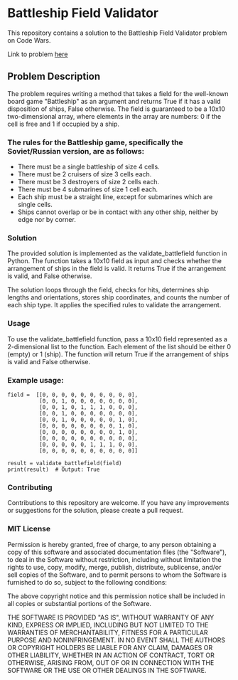 # Battleship Field Validator
This repository contains a solution to the Battleship Field Validator problem on Code Wars.

Link to problem [here](https://www.codewars.com/kata/52bb6539a4cf1b12d90005b7/train/python)

## Problem Description
The problem requires writing a method that takes a field for the well-known board game "Battleship" as an argument and returns True if it has a valid disposition of ships, False otherwise. The field is guaranteed to be a 10x10 two-dimensional array, where elements in the array are numbers: 0 if the cell is free and 1 if occupied by a ship.

### The rules for the Battleship game, specifically the Soviet/Russian version, are as follows:

* There must be a single battleship of size 4 cells.
* There must be 2 cruisers of size 3 cells each.
* There must be 3 destroyers of size 2 cells each.
* There must be 4 submarines of size 1 cell each.
* Each ship must be a straight line, except for submarines which are single cells.
* Ships cannot overlap or be in contact with any other ship, neither by edge nor by corner.

### Solution
The provided solution is implemented as the validate_battlefield function in Python. The function takes a 10x10 field as input and checks whether the arrangement of ships in the field is valid. It returns True if the arrangement is valid, and False otherwise.

The solution loops through the field, checks for hits, determines ship lengths and orientations, stores ship coordinates, and counts the number of each ship type. It applies the specified rules to validate the arrangement.

### Usage
To use the validate_battlefield function, pass a 10x10 field represented as a 2-dimensional list to the function. Each element of the list should be either 0 (empty) or 1 (ship). The function will return True if the arrangement of ships is valid and False otherwise.

### Example usage:
    field =  [[0, 0, 0, 0, 0, 0, 0, 0, 0, 0],
              [0, 0, 1, 0, 0, 0, 0, 0, 0, 0],
              [0, 0, 1, 0, 1, 1, 1, 0, 0, 0],
              [0, 0, 1, 0, 0, 0, 0, 0, 0, 0],
              [0, 0, 1, 0, 0, 0, 0, 0, 1, 0],
              [0, 0, 0, 0, 0, 0, 0, 0, 1, 0],
              [0, 0, 0, 0, 0, 0, 0, 0, 1, 0],
              [0, 0, 0, 0, 0, 0, 0, 0, 0, 0],
              [0, 0, 0, 0, 0, 1, 1, 1, 0, 0],
              [0, 0, 0, 0, 0, 0, 0, 0, 0, 0]]

    result = validate_battlefield(field)
    print(result)  # Output: True
    
### Contributing
Contributions to this repository are welcome. If you have any improvements or suggestions for the solution, please create a pull request.

### MIT License

Permission is hereby granted, free of charge, to any person obtaining a copy
of this software and associated documentation files (the "Software"), to deal
in the Software without restriction, including without limitation the rights
to use, copy, modify, merge, publish, distribute, sublicense, and/or sell
copies of the Software, and to permit persons to whom the Software is
furnished to do so, subject to the following conditions:

The above copyright notice and this permission notice shall be included in all
copies or substantial portions of the Software.

THE SOFTWARE IS PROVIDED "AS IS", WITHOUT WARRANTY OF ANY KIND, EXPRESS OR
IMPLIED, INCLUDING BUT NOT LIMITED TO THE WARRANTIES OF MERCHANTABILITY,
FITNESS FOR A PARTICULAR PURPOSE AND NONINFRINGEMENT. IN NO EVENT SHALL THE
AUTHORS OR COPYRIGHT HOLDERS BE LIABLE FOR ANY CLAIM, DAMAGES OR OTHER
LIABILITY, WHETHER IN AN ACTION OF CONTRACT, TORT OR OTHERWISE, ARISING FROM,
OUT OF OR IN CONNECTION WITH THE SOFTWARE OR THE USE OR OTHER DEALINGS IN THE
SOFTWARE.


